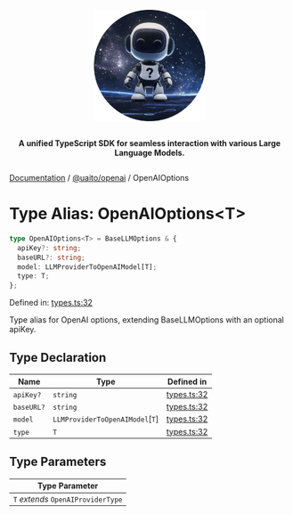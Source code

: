 <div style="display:flex; flex-direction:column; align-items:center;">
<p align="center">
  <img src="../UAITO.png" alt="UAITO Logo" width="200"/>
</p>

<p align="center">
  <strong>A unified TypeScript SDK for seamless interaction with various Large Language Models.</strong>
</p>
</div>

[Documentation](README.md) / [@uaito/openai](@uaito.openai.md) / OpenAIOptions

# Type Alias: OpenAIOptions\<T\>

```ts
type OpenAIOptions<T> = BaseLLMOptions & {
  apiKey?: string;
  baseURL?: string;
  model: LLMProviderToOpenAIModel[T];
  type: T;
};
```

Defined in: [types.ts:32](https://github.com/elribonazo/uaito/blob/3b85b1ba4c186b820d14bf055553422e84019aef/packages/openai/src/types.ts#L32)

Type alias for OpenAI options, extending BaseLLMOptions with an optional apiKey.

## Type Declaration

| Name | Type | Defined in |
| ------ | ------ | ------ |
| `apiKey?` | `string` | [types.ts:32](https://github.com/elribonazo/uaito/blob/3b85b1ba4c186b820d14bf055553422e84019aef/packages/openai/src/types.ts#L32) |
| `baseURL?` | `string` | [types.ts:32](https://github.com/elribonazo/uaito/blob/3b85b1ba4c186b820d14bf055553422e84019aef/packages/openai/src/types.ts#L32) |
| `model` | `LLMProviderToOpenAIModel`\[`T`\] | [types.ts:32](https://github.com/elribonazo/uaito/blob/3b85b1ba4c186b820d14bf055553422e84019aef/packages/openai/src/types.ts#L32) |
| `type` | `T` | [types.ts:32](https://github.com/elribonazo/uaito/blob/3b85b1ba4c186b820d14bf055553422e84019aef/packages/openai/src/types.ts#L32) |

## Type Parameters

| Type Parameter |
| ------ |
| `T` *extends* `OpenAIProviderType` |
